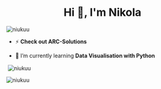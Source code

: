 <h1 align="center">Hi 👋, I'm Nikola</h1>


<p align="left"> <img src="https://komarev.com/ghpvc/?username=niukuu&label=Profile%20views&color=0e75b6&style=flat" alt="niukuu" /> </p>


- ⚡ **Check out ARC-Solutions**

- 🏀 I’m currently learning **Data Visualisation with Python**



<p>&nbsp;<img align="center" src="https://github-readme-stats.vercel.app/api?username=niukuu&theme=transparent&show_icons=true&locale=en" alt="niukuu" /></p>

<p><img align="left" src="https://github-readme-stats.vercel.app/api/top-langs?username=niukuu&theme=transparent&show_icons=true&locale=en&layout=compact" alt="niukuu" /></p>
